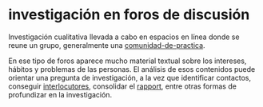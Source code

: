 # investigación en foros de discusión

Investigación cualitativa llevada a cabo en espacios en línea donde se reune un grupo, generalmente una [comunidad-de-practica](comunidad-de-practica.md).

En ese tipo de foros aparece mucho material textual sobre los intereses, hábitos y problemas de las personas. El análisis de esos contenidos puede orientar una pregunta de investigación, a la vez que identificar contactos, conseguir [interlocutores](interlocutor.md), consolidar el [rapport](rapport.md), entre otras formas de profundizar en la investigación.

